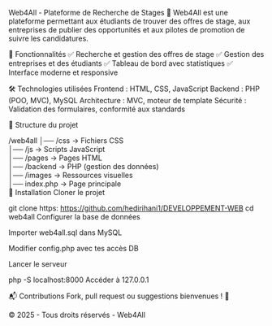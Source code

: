 Web4All - Plateforme de Recherche de Stages 🚀
Web4All est une plateforme permettant aux étudiants de trouver des offres de stage, aux entreprises de publier des opportunités et aux pilotes de promotion de suivre les candidatures.

📌 Fonctionnalités
✅ Recherche et gestion des offres de stage
✅ Gestion des entreprises et des étudiants
✅ Tableau de bord avec statistiques
✅ Interface moderne et responsive

🛠 Technologies utilisées
Frontend : HTML, CSS, JavaScript
Backend : PHP (POO, MVC), MySQL
Architecture : MVC, moteur de template
Sécurité : Validation des formulaires, conformité aux standards

📂 Structure du projet


/web4all
│── /css        → Fichiers CSS  
│── /js         → Scripts JavaScript  
│── /pages      → Pages HTML  
│── /backend    → PHP (gestion des données)  
│── /images     → Ressources visuelles  
│── index.php   → Page principale  
🚀 Installation
Cloner le projet


git clone https: https://github.com/hedirihani1/DEVELOPPEMENT-WEB
cd web4all
Configurer la base de données

Importer web4all.sql dans MySQL

Modifier config.php avec tes accès DB

Lancer le serveur

php -S localhost:8000
Accéder à 127.0.0.1

📬 Contributions
Fork, pull request ou suggestions bienvenues ! 🚀

© 2025 - Tous droits réservés - Web4All







